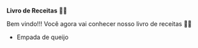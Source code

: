 **Livro de Receitas** :woman_cook:



Bem vindo!!! Você agora vai conhecer nosso livro de receitas :book::heart_eyes:



- Empada de queijo

